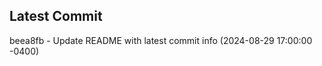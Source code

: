 
## Latest Commit
beea8fb - Update README with latest commit info (2024-08-29 17:00:00 -0400) <Yunxi-Zhou>
